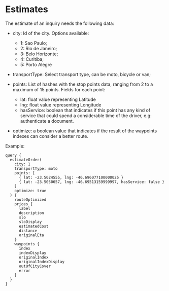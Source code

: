 Estimates
==========

The estimate of an inquiry needs the following data:

- city: Id of the city. Options available:
    - 1: Sao Paulo;
    - 2: Rio de Janeiro;
    - 3: Belo Horizonte;
    - 4: Curitiba;
    - 5: Porto Alegre

- transportType: Select transport type, can be moto, bicycle or van;

- points: List of hashes with the stop points data, ranging from 2 to a maximum of 15 points. Fields for each point:
    - lat: float value representing Latitude
    - lng: float value representing Longitude
    - hasService: boolean that indicates if this point has any kind of service that could spend a considerable time of the driver, e.g: authenticate a document.

- optimize: a boolean value that indicates if the result of the waypoints indexes can consider a better route.

Example:

```graphiql
query {
  estimateOrder(
    city: 1
    transportType: moto
    points: [
      { lat: -23.5024555, lng: -46.696077100000025 }
      { lat: -23.5050657, lng: -46.69513159999997, hasService: false }
    ]
    optimize: true
  ) {
    routeOptimized
    prices {
      label
      description
      slo
      sloDisplay
      estimatedCost
      distance
      originalEta
    }
    waypoints {
      index
      indexDisplay
      originalIndex
      originalIndexDisplay
      outOfCityCover
      error
    }
  }
}
```
